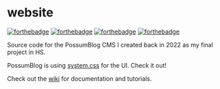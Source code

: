 # website
[![forthebadge](https://forthebadge.com/images/badges/fuck-it-ship-it.svg)](https://forthebadge.com)
[![forthebadge](https://forthebadge.com/images/badges/0-percent-optimized.svg)](https://forthebadge.com)
[![forthebadge](https://forthebadge.com/images/badges/ctrl-c-ctrl-v.svg)](https://forthebadge.com)
[![forthebadge](https://forthebadge.com/images/badges/it-works-why.svg)](https://forthebadge.com)


Source code for the PossumBlog CMS I created back in 2022 as my final project in HS.

PossumBlog is using [system.css](https://sakofchit.github.io/system.css/) for the UI. Check it out! 

Check out the [wiki](https://github.com/powerdudeg4/possumblog/wiki) for documentation and tutorials. 
